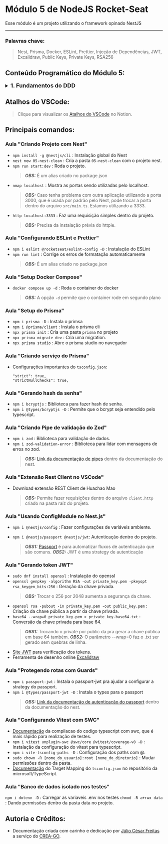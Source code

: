 # Módulo 5 de NodeJS Rocket-Seat

Esse módulo é um projeto utilizando o framework opinado NestJS
___
### Palavras chave:
>Nest, Prisma, Docker, ESLint, Prettier, Injeção de Dependências, JWT, Excalidraw, Public Keys, Private Keys, RSA256 

## Conteúdo Programático do Módulo 5:

<details style="font-size: 16px">
<summary><strong style="font-size: 18px">1. Fundamentos do DDD</strong></summary>

  ---

  + Design de software e DDD
  + Entidades e casos de uso
  + Primeiro caso de uso
  + Mapeando relacionamentos
  + Value Object de slug
  + Classe base de entidades
  + Classe base de entidades
  + ID das entidades
  + Mapeando propriedades
  + Abstraindo criação de entidades
  + Getters & Setters das entidades
  + Path aliases e Vitest globals

  ---
</details>

## Atalhos do VSCode:

>Clique para visualizar os [Atalhos do VSCode](https://silicon-chips-f58.notion.site/VsCode-Shortcuts-Atalhos-4ced0388660c4f1c93b410765c0a44cd) no Notion.

## Principais comandos:

### Aula "Criando Projeto com Nest"

+ `npm install -g @nestjs/cli` : Instalação global do Nest
+ `nest new 05-nest-clean` : Cria a pasta `05-nest-clean` com o projeto nest.
+ `npm run start:dev` : Roda o projeto.
  > **_OBS:_** É um alias criado no package.json
+ `nmap localhost` : Mostra as portas sendo utilizadas pelo localhost.
  > **_OBS:_** Caso tenha problema com outra aplicação utilizando a porta 3000, que é usada por padrão pelo Nest, pode trocar a porta dentro do arquivo `src/main.ts`. Estamos utilizando a 3333.
+ `http localhost:3333` : Faz uma requisição simples dentro do projeto.
  > **_OBS:_** Precisa da instalação prévia do httpie.

### Aula "Configurando ESLint e Prettier"

+ `npm i eslint @rocketseat/eslint-config -D` : Instalação do ESLint
+ `npm run lint` : Corrige os erros de formatação automaticamente
  > **_OBS:_** É um alias criado no package.json

### Aula "Setup Docker Compose"

+ `docker compose up -d` : Roda o container do docker
  > **_OBS:_** A opção `-d` permite que o container rode em segundo plano

### Aula "Setup do Prisma"

+ `npm i prisma -D` : Instala o primsa
+ `npm i @prisma/client` : Instala o prisma cli
+ `npx prisma init` : Cria uma pasta `prisma` no projeto
+ `npx prisma migrate dev` : Cria uma migration.
+ `npx prisma studio` : Abre o prisma studio no navegador

### Aula "Criando serviço do Prisma"

+ Configurações importantes do `tsconfig.json`:
  >
  ```
  "strict": true,
  "strictNullChecks": true,
  ```

### Aula "Gerando hash da senha"

+ `npm i bcryptjs` : Biblioteca para fazer hash de senha.
+ `npm i @types/bcryptjs -D` : Permite que o bcrypt seja entendido pelo typescript.

### Aula "Criando Pipe de validação do Zod"

+ `npm i zod` : Biblioteca para validação de dados.
+ `npm i zod-validation-error` : Biblioteca para lidar com mensagens de erros no zod.
  > **_OBS:_** [Link da documentação de pipes](https://docs.nestjs.com/pipes) dentro da documentação do nest.

### Aula "Extensão Rest Client no VSCode"

+ Download extensão REST Client de Huachao Mao
  > **_OBS:_** Permite fazer requisições dentro do arquivo `client.http` criado na pasta raíz do projeto.

### Aula "Usando ConfigModule no Nest.js"

+ `npm i @nestjs/config` : Fazer configurações de variáveis ambiente.

+ `npm i @nestjs/passport @nestjs/jwt`: Autenticação dentro do projeto.
  > **_OBS1:_** [Passport](https://www.passportjs.org/) é para automatizar fluxos de autenticação que são comuns.
  > **_OBS2:_** JWT é uma strategy de autenticação

### Aula "Gerando token JWT"

+ `sudo dnf install openssl` : Instalação do openssl
+ `openssl genpkey -algorithm RSA -out private_key.pem -pkeyopt rsa_keygen_bits:256` : Geração da chave privada.
  > **_OBS:_** Trocar o 256 por 2048 aumenta a segurança da chave.
+ `openssl rsa -pubout -in private_key.pem -out public_key.pem` : Criação da chave pública a partir da chave privada.
+ `base64 --wrap=0 private_key.pem > private_key-base64.txt` : Conversão da chave privada para base 64.
  > **_OBS1:_** Trocando o private por public da pra gerar a chave pública em base 64 também.
  > **_OBS2:_** O parâmetro --wrap=0 faz o .txt ser gerado sem quebras de linha.
+ [Site JWT](https://jwt.io/) para verificação dos tokens.
+ Ferramenta de desenho online [Excalidraw](https://excalidraw.com/)

### Aula "Protegendo rotas com Guards"

+ `npm i passport-jwt` : Instala o passport-jwt pra ajudar a configurar a strategy do passport.
+ `npm i @types/passport-jwt -D` : Instala o types para o passport
  > **_OBS:_** [Link da documentação de autenticação do passport](https://docs.nestjs.com/recipes/passport#implementing-passport-jwt) dentro da documentação do nest.

### Aula "Configurando Vitest com SWC"

+ [Documentação](https://docs.nestjs.com/recipes/swc) da compilacao do codigo typescript com swc, que é mais rápido para realização de testes.
+ `npm i vitest unplugin-swc @swc/core @vitest/coverage-v8 -D` : Instalação da configuração do vitest para typescript.
+ `npm i vite-tsconfig-paths -D` : Configuração dos paths com @.
+ `sudo chown -R [nome_do_usuario]:root [nome_do_diretorio]` : Mudar permissões dentro da pasta.
+ [Documentação](https://github.com/microsoft/TypeScript/wiki/Node-Target-Mapping) do Target Mapping do `tsconfig.json` no repositório da microsoft/TypeScript.

### Aula "Banco de dados isolado nos testes"

`npm i dotenv -D` : Carregar as variaveis .env nos testes
`chmod -R a+rwx data` : Dando permissões dentro da pasta data no projeto.

## Autoria e Créditos:

+ Documentação criada com carinho e dedicação por [Júlio César Freitas](https://github.com/juliofreitasbm) a serviço do [CREA-GO](https://www.creago.org.br/).